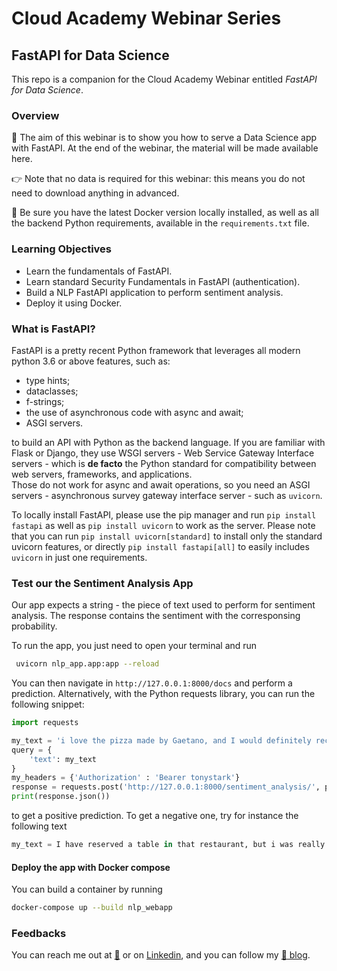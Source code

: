 # Cloud Academy Webinar Series
## FastAPI for Data Science
This repo is a companion for the Cloud Academy Webinar entitled *FastAPI for Data Science*.

### Overview
🤖 The aim of this webinar is to show you how to serve a Data Science app with FastAPI.
At the end of the webinar, the material will be made available here.

👉 Note that no data is required for this webinar: this means you do not need to download anything in advanced. 

:mega: Be sure you have the latest Docker version locally installed, as well as all the backend Python requirements, 
available in the `requirements.txt` file.

### Learning Objectives
 - Learn the fundamentals of FastAPI.
 - Learn standard Security Fundamentals in FastAPI (authentication).
 - Build a NLP FastAPI application to perform sentiment analysis.
 - Deploy it using Docker.
 
### What is FastAPI?

FastAPI is a pretty recent Python framework that leverages all modern python 3.6 or above features, such as:
 - type hints;
 - dataclasses;
 - f-strings;
 - the use of asynchronous code with async and await; 
 - ASGI servers.

to build an API with Python as the backend language.
If you are familiar with Flask or Django, they use WSGI servers - Web Service Gateway Interface servers - which is
**de facto** the Python standard for compatibility between web servers, frameworks, and applications.  
Those do not work for async and await operations, so you need an ASGI servers - asynchronous survey gateway interface server -
such as `uvicorn`.

To locally install FastAPI, please use the pip manager and run `pip install fastapi` as well as `pip install uvicorn` 
to work as the server.
Please note that you can run `pip install uvicorn[standard]` to install only the standard uvicorn features, or directly
`pip install fastapi[all]` to easily includes `uvicorn` in just one requirements.

### Test our the Sentiment Analysis App
Our app expects a string - the piece of text used to perform for sentiment analysis. 
The response contains the sentiment with the corresponsing probability.

To run the app, you just need to open your terminal and run

```bash
 uvicorn nlp_app.app:app --reload
```

You can then navigate in `http://127.0.0.1:8000/docs` and perform a prediction. Alternatively, with the Python requests library, 
you can run the following snippet:
```python
import requests

my_text = 'i love the pizza made by Gaetano, and I would definitely recommend this restaurant to all my friends!'
query = {
    'text': my_text
}
my_headers = {'Authorization' : 'Bearer tonystark'}
response = requests.post('http://127.0.0.1:8000/sentiment_analysis/', params=query, headers=my_headers)
print(response.json())
```
to get a positive prediction. To get a negative one, try for instance the following text
```python
my_text = I have reserved a table in that restaurant, but i was really disappointed by the food!
```

#### Deploy the app with Docker compose

You can build a container by running
```bash
docker-compose up --build nlp_webapp
```

### Feedbacks
You can reach me out at [:email:](andrea.giussani@cloudacademy.com) or on 
[Linkedin](https://it.linkedin.com/in/andrea-giussani-764816148?trk=public_profile_samename_mini-profile_title), 
and you can follow my [:rocket: blog](https://andreagiussani.github.io/the-long-beard-blog/).
